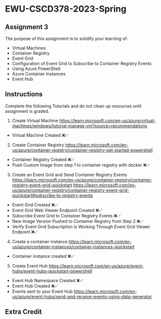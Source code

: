 # EWU-CSCD378-2023-Spring

## Assignment 3

The purpose of this assignment is to solidify your learning of:

- Virtual Machines
- Container Registry
- Event Grid
- Configuration of Event Grid to Subscribe to Container Registry Events
- Using Azure PowerShell
- Azure Container Instances
- Event Hub

## Instructions

Complete the following Tutorials and do not clean up resources until assignment is graded.

1. Create Virtual Machine
   https://learn.microsoft.com/en-us/azure/virtual-machines/windows/tutorial-manage-vm?source=recommendations

- Virtual Machine Created ❌✅

2. Create Container Registry
   https://learn.microsoft.com/en-us/azure/container-registry/container-registry-get-started-powershell

- Container Registry Created ❌✅
- Push Custom Image from step 1 to container registry with docker ❌✅

3. Create an Event Grid and Send Container Registry Events
   https://learn.microsoft.com/en-us/azure/container-registry/container-registry-event-grid-quickstart
   https://learn.microsoft.com/en-us/azure/container-registry/container-registry-event-grid-quickstart#subscribe-to-registry-events

- Event Grid Created ❌✅
- Event Grid Web Viewer Endpoint Created ❌✅
- Subscribe Event Grid to Container Registry Events ❌✅
- New Image Version Pushed to Container Registry from Step 2 ❌✅
- Verify Event Grid Subscription is Working Through Event Grid Viewer Endpoint ❌✅

4. Create a container instance
   https://learn.microsoft.com/en-us/azure/container-instances/container-instances-quickstart

- Container instance created ❌✅

5. Create Event Hub
   https://learn.microsoft.com/en-us/azure/event-hubs/event-hubs-quickstart-powershell

- Event Hub Namespace Created ❌✅
- Event Hub Created ❌✅
- Events sent to your Event Hub
  https://learn.microsoft.com/en-us/azure/event-hubs/send-and-receive-events-using-data-generator

## Extra Credit
